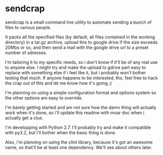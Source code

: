 sendcrap
========

sendcrap is a small command line utility to automate sending a bunch of
files to various people.

It packs all the specified files (by default, all files contained in 
the working directory) in a tar.gz archive, upload this to google drive
if the size exceeds 20Mbs or so, and then send a mail with the google
drive url to a preset number of adresses.

I'm tailoring it to my specific needs, so i don't know if it'll be of
any real use to anyone else. I might try and make the upload to gdrive
part easy to replace with something else if i feel like it, but i 
probably won't bother testing that much. If anyone happens to be 
interested, tho, feel free to hack the crap out of this and let me know 
how it's going ;) 

I'm planning on using a simple configuration format and options system
so the other options are easy to override. 

I'm barely getting started and am not sure how the damn thing will 
actually work when it's done, so i'll update this readme with moar doc
when i actually get a clue.

I'm developping with Python 2.7. I'll probably try and make it 
compatible with py3.2, but I'll bother when the basic thing is done.

Also, i'm planning on using the clint library, because it's got an 
awesome name, so that'll be at least one dependency. We'll see about 
others later.
